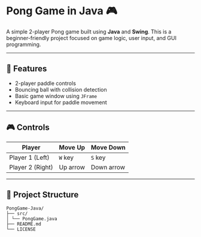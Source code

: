 # Pong Game in Java 🎮

A simple 2-player Pong game built using **Java** and **Swing**. This is a beginner-friendly project focused on game logic, user input, and GUI programming.

---

## 🧠 Features

- 2-player paddle controls
- Bouncing ball with collision detection
- Basic game window using `JFrame`
- Keyboard input for paddle movement

---

## 🎮 Controls

| Player | Move Up | Move Down |
|--------|---------|-----------|
| Player 1 (Left) | `W` key | `S` key |
| Player 2 (Right) | Up arrow | Down arrow |

---

## 📁 Project Structure
```
PongGame-Java/
├── src/
│ └── PongGame.java
├── README.md
└── LICENSE
```

